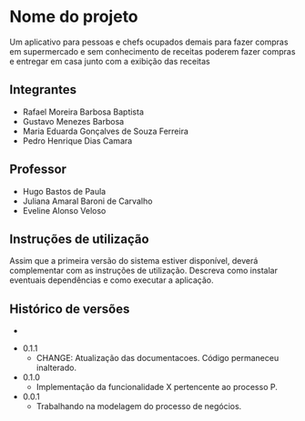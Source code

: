# Nome do projeto

Um aplicativo para pessoas e chefs ocupados demais para fazer compras em supermercado e sem conhecimento de receitas poderem fazer compras e entregar em casa junto com a exibição das receitas

## Integrantes

* Rafael Moreira Barbosa Baptista
* Gustavo Menezes Barbosa
* Maria Eduarda Gonçalves de Souza Ferreira
* Pedro Henrique Dias Camara

## Professor

* Hugo Bastos de Paula
* Juliana Amaral Baroni de Carvalho
* Eveline Alonso Veloso

## Instruções de utilização

Assim que a primeira versão do sistema estiver disponível, deverá complementar com as instruções de utilização. Descreva como instalar eventuais dependências e como executar a aplicação.

## Histórico de versões
-
* 0.1.1
    * CHANGE: Atualização das documentacoes. Código permaneceu inalterado.
* 0.1.0
    * Implementação da funcionalidade X pertencente ao processo P.
* 0.0.1
    * Trabalhando na modelagem do processo de negócios.


